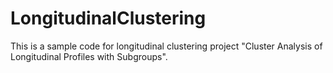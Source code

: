 # LongitudinalClustering

This is a sample code for longitudinal clustering project "Cluster Analysis of Longitudinal Profiles with Subgroups".

